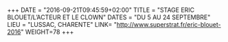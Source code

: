 +++
DATE = "2016-09-21T09:45:59+02:00"
TITLE = "STAGE ERIC BLOUET/L’ACTEUR ET LE CLOWN"
DATES = "DU 5 AU 24 SEPTEMBRE"
LIEU = "LUSSAC, CHARENTE"
LINK= "http://www.superstrat.fr/eric-blouet-2016"
WEIGHT=78
+++

